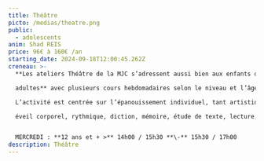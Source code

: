 ```yaml
---
title: Théâtre
picto: /medias/theatre.png
public:
  - adolescents
anim: Shad REIS
price: 96€ à 160€ /an
starting_date: 2024-09-18T12:00:45.262Z
creneau: >-
  **Les ateliers Théâtre de la MJC s’adressent aussi bien aux enfants qu’aux 

  adultes** avec plusieurs cours hebdomadaires selon le niveau et l’âge des participants.\

  L’activité est centrée sur l’épanouissement individuel, tant artistique qu’intellectuel : 

  éveil corporel, rythmique, diction, mémoire, étude de texte, lecture, déplacements...


  MERCREDI : **12 ans et + >** 14h00 / 15h30 **\-** 15h30 / 17h00
description: Théâtre
---
```

